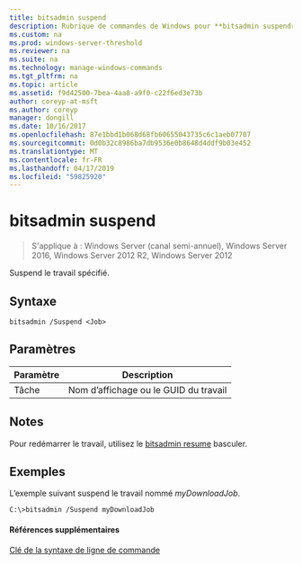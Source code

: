 ```yaml
---
title: bitsadmin suspend
description: Rubrique de commandes de Windows pour **bitsadmin suspendre** -suspend le travail spécifié.
ms.custom: na
ms.prod: windows-server-threshold
ms.reviewer: na
ms.suite: na
ms.technology: manage-windows-commands
ms.tgt_pltfrm: na
ms.topic: article
ms.assetid: f9d42500-7bea-4aa8-a9f0-c22f6ed3e73b
author: coreyp-at-msft
ms.author: coreyp
manager: dongill
ms.date: 10/16/2017
ms.openlocfilehash: 87e1bbd1b068d68fb60655043735c6c1aeb07707
ms.sourcegitcommit: 0d0b32c8986ba7db9536e0b8648d4ddf9b03e452
ms.translationtype: MT
ms.contentlocale: fr-FR
ms.lasthandoff: 04/17/2019
ms.locfileid: "59825920"
---
```

# <a name="bitsadmin-suspend"></a>bitsadmin suspend

> S'applique à : Windows Server (canal semi-annuel), Windows Server 2016, Windows Server 2012 R2, Windows Server 2012

Suspend le travail spécifié.

## <a name="syntax"></a>Syntaxe

```
bitsadmin /Suspend <Job>
```

## <a name="parameters"></a>Paramètres

|Paramètre|Description|
|-------|--------|
|Tâche|Nom d’affichage ou le GUID du travail|

## <a name="remarks"></a>Notes

Pour redémarrer le travail, utilisez le [bitsadmin resume](bitsadmin-resume.md) basculer.

## <a name="BKMK_examples"></a>Exemples

L’exemple suivant suspend le travail nommé *myDownloadJob*.

```
C:\>bitsadmin /Suspend myDownloadJob
```

#### <a name="additional-references"></a>Références supplémentaires

[Clé de la syntaxe de ligne de commande](command-line-syntax-key.md)
